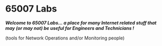 # 65007 Labs

***Welcome to 65007 Labs... a place for many Internet related stuff that may (or may not) be useful for Engineers and Technicians !***



[nocTools]: https://as65007.github.io/nocTools/	"nocTools"

 (tools for Network Operations and/or Monitoring people)

